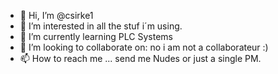 - 👋 Hi, I’m @csirke1
- 👀 I’m interested in all the stuf i´m using.
- 🌱 I’m currently learning PLC Systems
- 💞️ I’m looking to collaborate on: no i am not a collaborateur :)
- 📫 How to reach me ... send me Nudes or just a single PM.

<!---
csirke1/csirke1 is a ✨ special ✨ repository because its `README.md` (this file) appears on your GitHub profile.
You can click the Preview link to take a look at your changes.
--->
